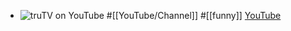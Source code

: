 - ![truTV on YouTube](https://yt3.googleusercontent.com/TEq9GwbxyUx1Qg-gKCNO8E5WyQa8LOQiPrA2MjzZJiL8-FAl5v7TITr91q3tEQ5S_8sbxr749A=w2560-fcrop64=1,00005a57ffffa5a8-k-c0xffffffff-no-nd-rj)
  #[[YouTube/Channel]] #[[funny]]
  [YouTube](https://www.youtube.com/@trutv)